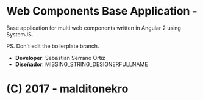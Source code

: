 # Web Components Base Application - 

Base application for multi web components written in Angular 2 using SystemJS. 

PS. Don't edit the boilerplate branch.

- <b>Developer</b>: Sebastian Serrano Ortiz
- <b>Diseñador</b>: MISSING_STRING_DESIGNERFULLNAME

# (C) 2017 - malditonekro